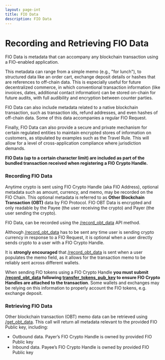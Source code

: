 ```yaml
---
layout: page-int
title: FIO Data
description: FIO Data
---
```


# Recording and Retrieving FIO Data

FIO Data is metadata that can accompany any blockchain transaction using a FIO-enabled application.

This metadata can range from a simple memo (e.g., "for lunch"), to structured data like an order cart, exchange deposit details or hashes that are references to off-chain data. This is especially useful for future decentralized commerce, in which conventional transaction information (like invoices, dates, additional contact information) can be stored on-chain for future audits, with full audibility and encryption between counter parties.

FIO Data can also include metadata related to a native blockchain transaction, such as transaction ids, refund addresses, and even hashes of off-chain data. Some of this data accompanies a regular FIO Request.

Finally, FIO Data can also provide a secure and private mechanism for certain regulated entities to maintain encrypted stores of information on customers, as stipulated by examples such as the Travel Rule. This will allow for a level of cross-application compliance where jurisdiction demands.

**FIO Data (up to a certain character limit) are included as part of the bundled transaction received when registering a FIO Crypto Handle.**

### Recording FIO Data

Anytime crypto is sent using FIO Crypto Handle (aka FIO Address), optional metadata such as amount, currency, and memo, may be recorded on the FIO Chain. This optional metadata is referred to as **Other Blockchain Transaction (OBT)** data by FIO Protocol. FIO OBT Data is encrypted and only readable by the Payee (the user receiving the crypto) and Payer (the user sending the crypto).

FIO Data, can be recorded using the [/record_obt_data]({{site.baseurl}}/pages/api/fio-api/#options-recordobt) API method.

Although [/record_obt_data]({{site.baseurl}}/pages/api/fio-api/#options-recordobt) has to be sent any time user is sending crypto currency in response to a FIO Request, it is optional when a user directly sends crypto to a user with a FIO Crypto Handle.

It is **strongly encouraged** that [/record_obt_data]({{site.baseurl}}/pages/api/fio-api/#options-recordobt) is sent when a user populates the memo field, as it allows for the transaction memo to be reliably sent across different wallets.

When sending FIO tokens using a FIO Crypto Handle **you must submit [/record_obt_data]({{site.baseurl}}/pages/api/fio-api/#options-recordobt) following [transfer_tokens_pub_key]({{site.baseurl}}/pages/api/fio-api/#options-trnsfiopubky) to ensure FIO Crypto Handles are attached to the transaction**. Some wallets and exchanges may be relying on this information to properly account the FIO tokens, e.g. exchange deposit.

### Retrieving FIO Data

Other blockchain transaction (OBT) memo data can be retrieved using [/get_obt_data]({{site.baseurl}}/pages/api/fio-api/#post-/get_obt_data). This call will return all metadata relevant to the provided FIO Public key, including:

* Outbound data. Payer’s FIO Crypto Handle is owned by provided FIO Public key
* Inbound data. Payee’s FIO Crypto Handle is owned by provided FIO Public key